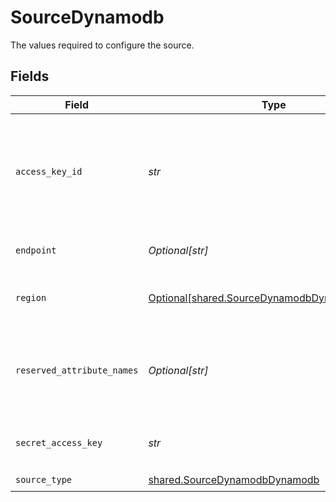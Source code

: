 # SourceDynamodb

The values required to configure the source.


## Fields

| Field                                                                                                | Type                                                                                                 | Required                                                                                             | Description                                                                                          | Example                                                                                              |
| ---------------------------------------------------------------------------------------------------- | ---------------------------------------------------------------------------------------------------- | ---------------------------------------------------------------------------------------------------- | ---------------------------------------------------------------------------------------------------- | ---------------------------------------------------------------------------------------------------- |
| `access_key_id`                                                                                      | *str*                                                                                                | :heavy_check_mark:                                                                                   | The access key id to access Dynamodb. Airbyte requires read permissions to the database              | A012345678910EXAMPLE                                                                                 |
| `endpoint`                                                                                           | *Optional[str]*                                                                                      | :heavy_minus_sign:                                                                                   | the URL of the Dynamodb database                                                                     | https://{aws_dynamo_db_url}.com                                                                      |
| `region`                                                                                             | [Optional[shared.SourceDynamodbDynamodbRegion]](../../models/shared/sourcedynamodbdynamodbregion.md) | :heavy_minus_sign:                                                                                   | The region of the Dynamodb database                                                                  |                                                                                                      |
| `reserved_attribute_names`                                                                           | *Optional[str]*                                                                                      | :heavy_minus_sign:                                                                                   | Comma separated reserved attribute names present in your tables                                      | name, field_name, field-name                                                                         |
| `secret_access_key`                                                                                  | *str*                                                                                                | :heavy_check_mark:                                                                                   | The corresponding secret to the access key id.                                                       | a012345678910ABCDEFGH/AbCdEfGhEXAMPLEKEY                                                             |
| `source_type`                                                                                        | [shared.SourceDynamodbDynamodb](../../models/shared/sourcedynamodbdynamodb.md)                       | :heavy_check_mark:                                                                                   | N/A                                                                                                  |                                                                                                      |